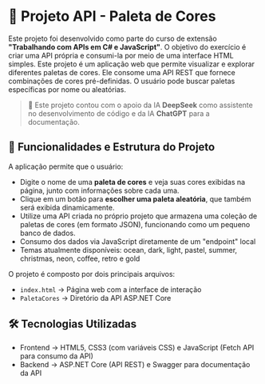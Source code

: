 # 🎨 Projeto API - Paleta de Cores

Este projeto foi desenvolvido como parte do curso de extensão **"Trabalhando com APIs em C# e JavaScript"**. O objetivo do exercício é criar uma API própria e consumi-la por meio de uma interface HTML simples. Este projeto é um aplicação web que permite visualizar e explorar diferentes paletas de cores. Ele consome uma API REST que fornece combinações de cores pré-definidas. O usuário pode buscar paletas específicas por nome ou aleatórias.
> 🧠 Este projeto contou com o apoio da IA **DeepSeek** como assistente no desenvolvimento de código e da IA **ChatGPT** para a documentação.


## 📌 Funcionalidades e Estrutura do Projeto

A aplicação permite que o usuário:

- Digite o nome de uma **paleta de cores** e veja suas cores exibidas na página, junto com informações sobre cada uma.
- Clique em um botão para **escolher uma paleta aleatória**, que também será exibida dinamicamente.
- Utilize uma API criada no próprio projeto que armazena uma coleção de paletas de cores (em formato JSON), funcionando como um pequeno banco de dados.
- Consumo dos dados via JavaScript diretamente de um "endpoint" local
- Temas atualmente disponíveis: ocean, dark, light, pastel, summer, christmas, neon, coffee, retro e gold

O projeto é composto por dois principais arquivos:

- `index.html` → Página web com a interface de interação
- `PaletaCores` → Diretório da API ASP.NET Core


## 🛠️ Tecnologias Utilizadas


- Frontend → HTML5, CSS3 (com variáveis CSS) e JavaScript (Fetch API para consumo da API)
- Backend → ASP.NET Core (API REST) e Swagger para documentação da API

